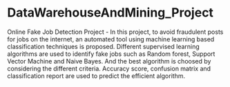 # DataWarehouseAndMining_Project
Online Fake Job Detection Project - In this project, to avoid fraudulent posts for jobs on the internet, an automated tool using machine learning based classification techniques is proposed. Different supervised learning algorithms are used to identify fake jobs such as Random forest, Support Vector Machine and Naive Bayes. And the best algorithm is choosed by considering the different criteria. Accuracy score, confusion matrix and classification report are used to predict the efficient algorithm.
